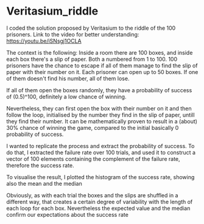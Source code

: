 # Veritasium_riddle
I coded the solution proposed by Veritasium to the riddle of the 100 prisoners.
Link to the video for better understanding: https://youtu.be/iSNsgj1OCLA

The context is the following:
Inside a room there are 100 boxes, and inside each box there's a slip of paper. Both a numbered from 1 to 100.
100 prisoners have the chance to escape if all of them manage to find the slip of paper with their number on it.
Each prisoner can open up to 50 boxes. If one of them doesn't find his number, all of them lose.

If all of them open the boxes randomly, they have a probability of success of (0.5)^100, definitely a low chance of winning.

Nevertheless, they can first open the box with their number on it and then follow the loop, initialised by the number they find in the slip of paper,
untill they find their number.
It can be mathematically proven to result in a (about) 30% chance of winning the game, compared to the initial basically 0 probability of success.

I wanted to replicate the process and extract the probability of success. To do that, I extracted the failure rate over 100 trials, and used it to
construct a vector of 100 elements containing the complement of the failure rate, therefore the success rate.

To visualise the result, I plotted the histogram of the success rate, showing also the mean and the median

Obviously, as with each trial the boxes and the slips are shuffled in a different way, that creates a certain degree of variability with the length of
each loop for each box. 
Nevertheless the expected value and the median confirm our expectations about the success rate

